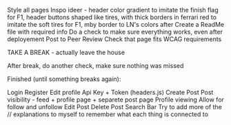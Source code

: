 Style all pages
    Inspo ideer - header color gradient to imitate the finish flag for F1, header buttons shaped like tires, with thick borders in ferrari red to imitate the soft tires for F1, mby border to LN's colors after
Create a ReadMe file with required info
Do a check to make sure everything works, even after deployement 
Post to Peer Review
Check that page fits WCAG requirements 

TAKE A BREAK - actually leave the house

After break, do another check, make sure nothing was missed 


Finished (until something breaks again):

Login
Register
Edit profile
Api Key + Token (headers.js)
Create Post
Post visibility - feed + profile page + separete post page
Profile viewing
Allow for follow and unfollow
Edit Post
Delete Post
Search Bar
Try to add more of the // explanations to myself to remember what each thing is connected to 